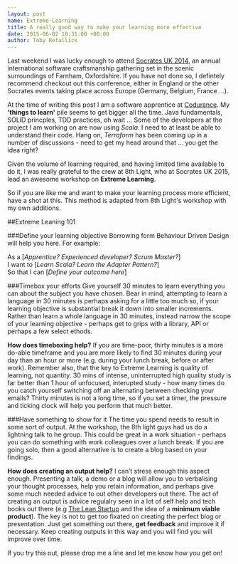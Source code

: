 ```yaml
---
layout: post
name: Extreme-Learning
title: A really good way to make your learning more effective
date: 2015-06-02 18:31:00 +00:00
author: Toby Retallick
---
```


Last weekend I was lucky enough to attend [Socrates UK 2014](http://socratesuk.org), an annual international software craftsmanship gathering set in the scenic surroundings of Farnham, Oxfordshire. If you have not done so, I defintely recommend checkout out this conference, either in England or the other Socrates events taking place across Europe (Germany, Belgium, France ...). 

At the time of writing this post I am a software apprentice at [Codurance](http://www.codurance.com). My <strong>'things to learn'</strong> pile seems to get bigger all the time. Java fundamentals, SOLID princples, TDD practices, oh wait … Some of the developers at the project I am working on are now using <em>Scala</em>. I need to at least be able to understand their code. Hang on, <em>Terraform</em> has been coming up in a number of discussions - need to get my head around that … you get the idea right?

Given the volume of learning required, and having limited time available to do it, I was really grateful to the crew at 8th Light, who at Socrates UK 2015, lead an awesome workshop on <strong>Extreme Learning</strong>.

So if you are like me and want to make your learning process more efficient, have a shot at this. This method is adapted from 8th Light's workshop with my own additions.

##Extreme Leaning 101

###Define your learning objective
Borrowing form Behaviour Driven Design will help you here. For example:

As a [<em>Apprentice? Experienced developer? Scrum Master?</em>]<br>
I want to [<em>Learn Scala? Learn the Adapter Pattern?</em>]<br>
So that I can [<em>Define your outcome here</em>]<br>

###Timebox your efforts
Give yourself 30 minutes to learn everything you can about the subject you have chosen. Bear in mind, attempting to learn a language in 30 minutes is perhaps asking for a little too much so, if your learning objective is substantial break it down into smaller increments. Rather than learn a whole language in 30 minutes, instead narrow the scope of your learning objective - perhaps get to grips with a library, API or perhaps a few select ethods.

<strong>How does timeboxing help?</strong> If you are time-poor, thirty minutes is a more do-able timeframe  and you are more likely to find 30 minutes during your day than an hour or more (e.g. during your lunch break, before or after work). Remember also, that the key to Extreme Learning is quality of learning, not quantity. 30 mins of intense, uninterrupted high quality study is far better than 1 hour of unfocused, interupted study - how many times do you catch yourself switching off an alternating between checking your emails? Thirty minutes is not a long time, so if you set a timer, the pressure and ticking clock will help you perform that much better.

###Have something to show for it
The time you spend needs to result in some sort of output. At the workshop, the 8th light guys had us do a lightning talk to he group. This could be great in a work situation - perhaps you can do something with work colleagues over a lunch break. If you are going solo, then a good alternative is to create a blog based on your findings. 

<strong>How does creating an output help?</strong> I can’t stress enough this aspect enough. Presenting a talk, a demo or a blog will allow you to verbalising your thought processes, help you retain information, and perhaps give some much needed advice to out other developers out there. The act of creating an output is advice regulalry seen in a lot of self help and tech books out there (e.g [The Lean Startup](http://theleanstartup.com/) and the idea of a <strong>minimum viable product</strong>). The key is not to get too fixated on creating the perfect blog or presentation. Just get something out there, <strong>get feedback</strong> and improve it if necessary. Keep creating outputs in this way and you will find you will improve over time.

If you try this out, please drop me a line and let me know how you get on!



